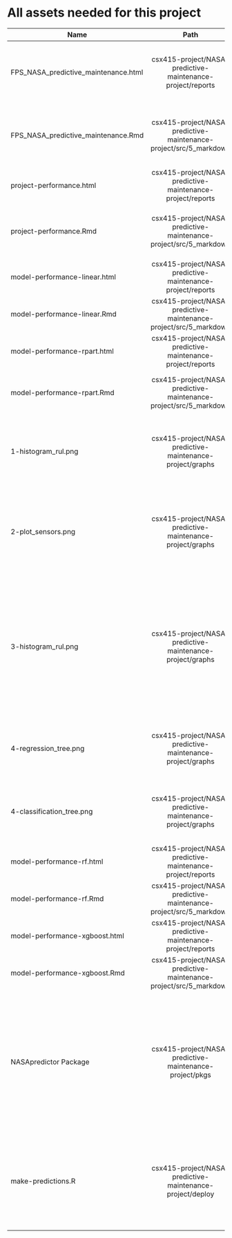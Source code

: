 # All assets needed for this project

| Name       | Path            | Description  |
| ------------- |:-------------:| -----:|
| FPS_NASA_predictive_maintenance.html | csx415-project/NASA-predictive-maintenance-project/reports | Description of project background, stakeholders, success criteria, and potential risks. |
|  FPS_NASA_predictive_maintenance.Rmd | csx415-project/NASA-predictive-maintenance-project/src/5_markdown | Description of project background, stakeholders, success criteria, and potential risks. |
| project-performance.html | csx415-project/NASA-predictive-maintenance-project/reports  |   First report from template to evaluate models.   |
| project-performance.Rmd | csx415-project/NASA-predictive-maintenance-project/src/5_markdown  |   Template to evaluate regression and classification models. |
| model-performance-linear.html | csx415-project/NASA-predictive-maintenance-project/reports  |   Evaluation report of basic linear models.  |
| model-performance-linear.Rmd | csx415-project/NASA-predictive-maintenance-project/src/5_markdown  |  Evaluation of basic linear models with the template. |
| model-performance-rpart.html | csx415-project/NASA-predictive-maintenance-project/reports  |   Evaluation report of basic decision tree models.  |
| model-performance-rpart.Rmd | csx415-project/NASA-predictive-maintenance-project/src/5_markdown  |  Evaluation of basic decision tree models with the template. |
| 1-histogram_rul.png | csx415-project/NASA-predictive-maintenance-project/graphs  |  Vizualization of the regression label (dependent variable), Remaining Useful Life. |
| 2-plot_sensors.png | csx415-project/NASA-predictive-maintenance-project/graphs  |  Vizualization of all 21 sensor measurements over time (features / independent variables) for the 100 engines. |
| 3-histogram_rul.png | csx415-project/NASA-predictive-maintenance-project/graphs  |  Vizualization of all 21 time series sensor measurements as histograms (features / independent variables) for the 100 engines. Broken out by classification label, operational vs failure within 30 days. |
| 4-regression_tree.png | csx415-project/NASA-predictive-maintenance-project/graphs  |  Vizualization of the regression tree that was fit in the basic tree models analysis. |
| 4-classification_tree.png | csx415-project/NASA-predictive-maintenance-project/graphs  |  Vizualization of the classification tree that was fit in the basic tree models analysis. |
| model-performance-rf.html | csx415-project/NASA-predictive-maintenance-project/reports  |   Evaluation report of random forest models.  |
| model-performance-rf.Rmd | csx415-project/NASA-predictive-maintenance-project/src/5_markdown  |  Evaluation of random forest models with the template. |
| model-performance-xgboost.html | csx415-project/NASA-predictive-maintenance-project/reports  |   Evaluation report of xgboost models.  |
| model-performance-xgboost.Rmd | csx415-project/NASA-predictive-maintenance-project/src/5_markdown  |  Evaluation of xgboost models with the template. |
| NASApredictor Package | csx415-project/NASA-predictive-maintenance-project/pkgs  |  Package to make new predictions for classification and regression models based on pre-trained models in package data. There is a function defined in the package to make new predictions. |
| make-predictions.R | csx415-project/NASA-predictive-maintenance-project/deploy  |  Fully encapsulated, working version of the solution using packrat to capture all dependencies. Deployed in the form of an R script. |

